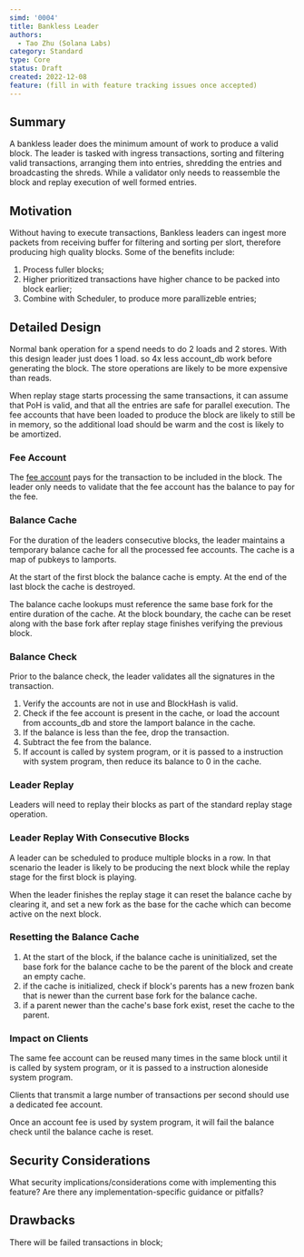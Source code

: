 ```yaml
---
simd: '0004'
title: Bankless Leader
authors:
  - Tao Zhu (Solana Labs)
category: Standard
type: Core
status: Draft
created: 2022-12-08
feature: (fill in with feature tracking issues once accepted)
---
```


## Summary

A bankless leader does the minimum amount of work to produce a valid block.
The leader is tasked with ingress transactions, sorting and filtering valid
transactions, arranging them into entries, shredding the entries and
broadcasting the shreds. While a validator only needs to reassemble the block
and replay execution of well formed entries. 

## Motivation

Without having to execute transactions, Bankless leaders can ingest more
packets from receiving buffer for filtering and sorting per slort, therefore
producing high quality blocks. Some of the benefits include:

1. Process fuller blocks;
2. Higher prioritized transactions have higher chance to be packed into block
   earlier;
3. Combine with Scheduler, to produce more parallizeble entries;


## Detailed Design

Normal bank operation for a spend needs to do 2 loads and 2 stores. With this
design leader just does 1 load. so 4x less account_db work before generating the
block. The store operations are likely to be more expensive than reads.

When replay stage starts processing the same transactions, it can assume that
PoH is valid, and that all the entries are safe for parallel execution. The fee
accounts that have been loaded to produce the block are likely to still be in
memory, so the additional load should be warm and the cost is likely to be
amortized.


### Fee Account

The [fee account](../terminology.md#fee_account) pays for the transaction to be
included in the block. The leader only needs to validate that the fee account
has the balance to pay for the fee.

### Balance Cache

For the duration of the leaders consecutive blocks, the leader maintains a
temporary balance cache for all the processed fee accounts. The cache is a map
of pubkeys to lamports.

At the start of the first block the balance cache is empty. At the end of the
last block the cache is destroyed.

The balance cache lookups must reference the same base fork for the entire
duration of the cache. At the block boundary, the cache can be reset along with
the base fork after replay stage finishes verifying the previous block.

### Balance Check

Prior to the balance check, the leader validates all the signatures in the
transaction.

1. Verify the accounts are not in use and BlockHash is valid.
2. Check if the fee account is present in the cache, or load the account from
   accounts_db and store the lamport balance in the cache.
3. If the balance is less than the fee, drop the transaction.
4. Subtract the fee from the balance.
5. If account is called by system program, or it is passed to a instruction
   with system program, then reduce its balance to 0 in the cache.

### Leader Replay

Leaders will need to replay their blocks as part of the standard replay stage
operation.

### Leader Replay With Consecutive Blocks

A leader can be scheduled to produce multiple blocks in a row. In that scenario
the leader is likely to be producing the next block while the replay stage for
the first block is playing.

When the leader finishes the replay stage it can reset the balance cache by
clearing it, and set a new fork as the base for the cache which can become
active on the next block.

### Resetting the Balance Cache

1. At the start of the block, if the balance cache is uninitialized, set the
   base fork for the balance cache to be the parent of the block and create an
empty cache.
2. if the cache is initialized, check if block's parents has a new frozen bank
   that is newer than the current base fork for the balance cache.
3. if a parent newer than the cache's base fork exist, reset the cache to the
   parent.

### Impact on Clients

The same fee account can be reused many times in the same block until it is
called by system program, or it is passed to a instruction aloneside system
program.

Clients that transmit a large number of transactions per second should use a
dedicated fee account.

Once an account fee is used by system program, it will fail the balance check
until the balance cache is reset. 


## Security Considerations

What security implications/considerations come with implementing this feature?
Are there any implementation-specific guidance or pitfalls?

## Drawbacks

There will be failed transactions in block;

